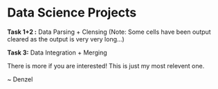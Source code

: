 # Data Science Projects

**Task 1+2 :** Data Parsing + Clensing
(Note: Some cells have been output cleared as the output is very very long...)


**Task 3:** Data Integration + Merging

There is more if you are interested! This is just my most relevent one.

~ Denzel
